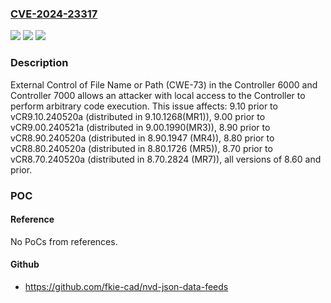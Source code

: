 ### [CVE-2024-23317](https://cve.mitre.org/cgi-bin/cvename.cgi?name=CVE-2024-23317)
![](https://img.shields.io/static/v1?label=Product&message=Controller%206000%20and%20Controller%207000&color=blue)
![](https://img.shields.io/static/v1?label=Version&message=n%2Fa&color=blue)
![](https://img.shields.io/static/v1?label=Vulnerability&message=CWE-73%20External%20Control%20of%20File%20Name%20or%20Path&color=brighgreen)

### Description

External Control of File Name or Path (CWE-73) in the Controller 6000 and Controller 7000 allows an attacker with local access to the Controller to perform arbitrary code execution. This issue affects: 9.10 prior to vCR9.10.240520a (distributed in 9.10.1268(MR1)), 9.00 prior to vCR9.00.240521a (distributed in 9.00.1990(MR3)), 8.90 prior to vCR8.90.240520a (distributed in 8.90.1947 (MR4)), 8.80 prior to vCR8.80.240520a (distributed in 8.80.1726 (MR5)), 8.70 prior to vCR8.70.240520a (distributed in 8.70.2824 (MR7)), all versions of 8.60 and prior.

### POC

#### Reference
No PoCs from references.

#### Github
- https://github.com/fkie-cad/nvd-json-data-feeds

